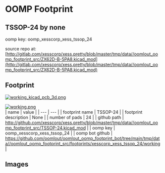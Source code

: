 # OOMP Footprint  
## TSSOP-24  by none  
  
oomp key: oomp_xesscorp_xess_tssop_24  
  
source repo at: [http://gitlab.com/xesscorp/xess.pretty/blob/master/tmp/data//oomlout_oomp_footprint_src/ZX62D-B-5PA8.kicad_mod](http://gitlab.com/xesscorp/xess.pretty/blob/master/tmp/data//oomlout_oomp_footprint_src/ZX62D-B-5PA8.kicad_mod)  
## Footprint  
  
[![working_kicad_pcb_3d.png](working_kicad_pcb_3d_600.png)](working_kicad_pcb_3d.png)  
  
[![working.png](working_600.png)](working.png)  
| name | value | 
| --- | --- | 
| footprint name | TSSOP-24 | 
| footprint description | None | 
| number of pads | 24 | 
| github path | http://github.com/xesscorp/xess.pretty/blob/master/tmp/data//oomlout_oomp_footprint_src/TSSOP-24.kicad_mod | 
| oomp key | oomp_xesscorp_xess_tssop_24 | 
| oomp bot github | https://github.com/oomlout/oomlout_oomp_footprint_bot/tree/main/tmp/data//oomlout_oomp_footprint_src/footprints/xesscorp_xess_tssop_24/working | 
## Images  
